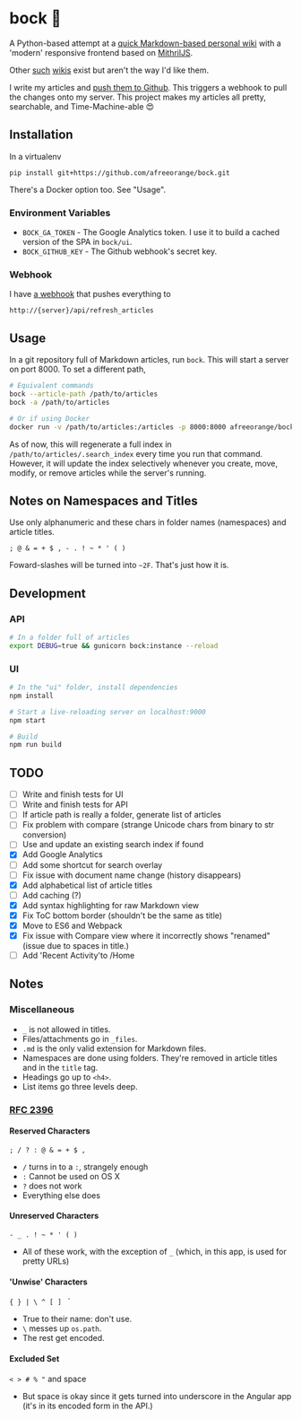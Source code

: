 bock :beer:
===========

A Python-based attempt at a [quick Markdown-based personal wiki][wiki_link] with a 'modern' responsive frontend based on [MithrilJS][mithril].

Other [such][realms_wiki] [wikis][gollum] exist but aren't the way I'd like them.

I write my articles and [push them to Github][article_repo]. This triggers a webhook to pull the changes onto my server. This project makes my articles all pretty, searchable, and Time-Machine-able 😍

Installation
------------

In a virtualenv

    pip install git+https://github.com/afreeorange/bock.git

There's a Docker option too. See "Usage".

### Environment Variables

* `BOCK_GA_TOKEN` - The Google Analytics token. I use it to build a cached version of the SPA in `bock/ui`.
* `BOCK_GITHUB_KEY` - The Github webhook's secret key.

### Webhook

I have [a webhook](https://developer.github.com/webhooks/creating/) that pushes everything to

    http://{server}/api/refresh_articles

Usage
-----

In a git repository full of Markdown articles, run `bock`. This will start a server on port 8000. To set a different path,

```bash
# Equivalent commands
bock --article-path /path/to/articles
bock -a /path/to/articles

# Or if using Docker
docker run -v /path/to/articles:/articles -p 8000:8000 afreeorange/bock
```

As of now, this will regenerate a full index in `/path/to/articles/.search_index` every time you run that command. However, it will update the index selectively whenever you create, move, modify, or remove articles while the server's running.

Notes on Namespaces and Titles
------------------------------

Use only alphanumeric and these chars in folder names (namespaces) and article titles.

    ; @ & = + $ , - . ! ~ * ' ( )

Foward-slashes will be turned into `~2F`. That's just how it is.

Development
-----------

### API

```bash
# In a folder full of articles
export DEBUG=true && gunicorn bock:instance --reload
```

### UI

```bash
# In the "ui" folder, install dependencies
npm install

# Start a live-reloading server on localhost:9000
npm start

# Build
npm run build
```

TODO
----

* [ ] Write and finish tests for UI
* [ ] Write and finish tests for API
* [ ] If article path is really a folder, generate list of articles
* [ ] Fix problem with compare (strange Unicode chars from binary to str conversion)
* [ ] Use and update an existing search index if found
* [X] Add Google Analytics
* [ ] Add some shortcut for search overlay
* [ ] Fix issue with document name change (history disappears)
* [X] Add alphabetical list of article titles
* [ ] Add caching (?)
* [x] Add syntax highlighting for raw Markdown view
* [X] Fix ToC bottom border (shouldn't be the same as title)
* [X] Move to ES6 and Webpack
* [X] Fix issue with Compare view where it incorrectly shows "renamed" (issue due to spaces in title.)
* [ ] Add 'Recent Activity'to /Home

Notes
-----

### Miscellaneous

* `_` is not allowed in titles.
* Files/attachments go in `_files`.
* `.md` is the only valid extension for Markdown files.
* Namespaces are done using folders. They're removed in article titles and in the `title` tag.
* Headings go up to `<h4>`.
* List items go three levels deep.

### [RFC 2396](http://www.ietf.org/rfc/rfc2396.txt)

#### Reserved Characters

`; / ? : @ & = + $ ,`

* `/` turns in to a `:`, strangely enough
* `:` Cannot be used on OS X
* `?` does not work
* Everything else does

#### Unreserved Characters

`- _ . ! ~ * ' ( )`

* All of these work, with the exception of `_` (which, in this app, is used for pretty URLs)

#### 'Unwise' Characters

`{ } | \ ^ [ ] ` `

* True to their name: don't use.
* `\` messes up `os.path`.
* The rest get encoded.

#### Excluded Set

`< > # % "` and space

* But space is okay since it gets turned into underscore in the Angular app (it's in its encoded form in the API.)

[realms_wiki]: https://github.com/scragg0x/realms-wiki
[gollum]: https://github.com/gollum/gollum
[article_repo]: https://github.com/afreeorange/wiki.nikhil.io.articles
[wiki_link]: http://wiki.nikhil.io
[mithril]: https://mithril.js.org
